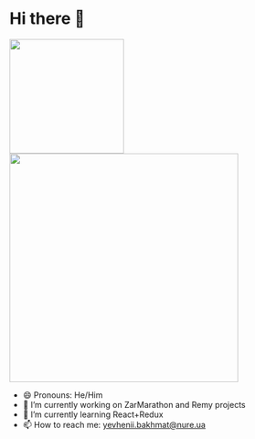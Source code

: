 # Hi there 👋
<a href="https://github.com/yevhenii-bakhmat"><img src="https://github-readme-stats.vercel.app/api?username=yevhenii-bakhmat&count_private=true&theme=synthwave" height="200" /></a> 
<a href="https://github.com/yevhenii-bakhmat"><img src="https://github-readme-stats.vercel.app/api/top-langs/?username=yevhenii-bakhmat&langs_count=8&theme=synthwave&hide=c%23" height="400" /></a>

- 😄 Pronouns: He/Him
- 🔭 I’m currently working on ZarMarathon and Remy projects
- 🌱 I’m currently learning React+Redux
- 📫 How to reach me: [yevhenii.bakhmat@nure.ua](mailto:yevhenii.bakhmat@nure.ua)
